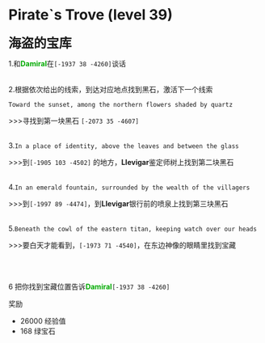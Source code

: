 # Pirate`s Trove (level 39)
<span style="font-size: 25px;">**海盗的宝库**</span>

1.和<font color=00AA00>**Damiral**</font>在`[-1937 38 -4260]`谈话<br><br>

2.根据依次给出的线索，到达对应地点找到黑石，激活下一个线索

`Toward the sunset, among the northern flowers shaded by quartz`

\>>>寻找到第一块黑石 `[-2073 35 -4607]`<br><br>

3.`In a place of identity, above the leaves and between the glass`

\>>>到`[-1905 103 -4502]` 的地方，**Llevigar**鉴定师树上找到第二块黑石<br><br>

4.`In an emerald fountain, surrounded by the wealth of the villagers`

\>>>到`[-1997 89 -4474]`，到**Llevigar**银行前的喷泉上找到第三块黑石<br><br>

5.`Beneath the cowl of the eastern titan, keeping watch over our heads`

\>>>要白天才能看到，`[-1973 71 -4540]`，在东边神像的眼睛里找到宝藏


<br><br>

6 把你找到宝藏位置告诉<font color=00AA00>**Damiral**</font>`[-1937 38 -4260]`

奖励

+ 26000 经验值
+ 168 绿宝石
